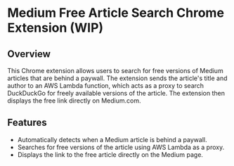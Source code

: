 # Medium Free Article Search Chrome Extension (WIP)

## Overview

This Chrome extension allows users to search for free versions of Medium articles that are behind a paywall. The extension sends the article's title and author to an AWS Lambda function, which acts as a proxy to search DuckDuckGo for freely available versions of the article. The extension then displays the free link directly on Medium.com.

## Features

- Automatically detects when a Medium article is behind a paywall.
- Searches for free versions of the article using AWS Lambda as a proxy.
- Displays the link to the free article directly on the Medium page.

